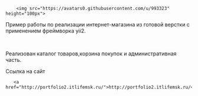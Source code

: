 

        <img src="https://avatars0.githubusercontent.com/u/993323" height="100px">
      

  
<p>Пример работы по реализации интернет-магазина из готовой верстки с применением фреймворка yii2.</p>
     <br>
<p>Реализован каталог товаров,корзина покупок и административная часть.</p>
<p>Ссылка на сайт</p> 
<p align="center">
       
       <a href="http://portfolio2.itlifemsk.ru/">http://portfolio2.itlifemsk.ru/</a>
</p>


